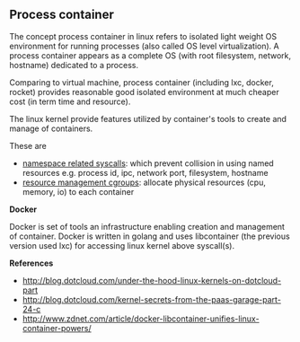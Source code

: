 ## Process container

The concept process container in linux refers to isolated light weight OS environment for running processes (also called OS level virtualization). A process container appears as a complete OS (with root filesystem, network, hostname) dedicated to a process. 

Comparing to virtual machine, process container (including lxc, docker, rocket) provides reasonable good isolated environment at much cheaper cost (in term time and resource).

The linux kernel provide features utilized by container's tools to create and manage of containers.

These are

* [namespace related syscalls](http://man7.org/linux/man-pages/man7/namespaces.7.html): which prevent collision in using named resources e.g. process id, ipc, network port, filesystem, hostname
* [resource management cgroups](http://en.wikipedia.org/wiki/Cgroups): allocate physical resources (cpu, memory, io) to each container

**Docker**

Docker is set of tools an infrastructure enabling creation and management of container. Docker is written in golang and uses libcontainer (the previous version used lxc) for accessing linux kernel above syscall(s).

**References**

* http://blog.dotcloud.com/under-the-hood-linux-kernels-on-dotcloud-part
* http://blog.dotcloud.com/kernel-secrets-from-the-paas-garage-part-24-c
* http://www.zdnet.com/article/docker-libcontainer-unifies-linux-container-powers/
